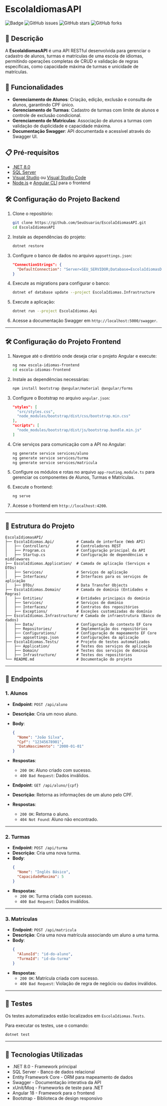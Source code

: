 # EscolaIdiomasAPI

![Badge](https://img.shields.io/badge/Status-Conclu%C3%ADdo-green)
![GitHub issues](https://img.shields.io/github/issues/SeuUsuario/EscolaIdiomasAPI)
![GitHub stars](https://img.shields.io/github/stars/SeuUsuario/EscolaIdiomasAPI)
![GitHub forks](https://img.shields.io/github/forks/SeuUsuario/EscolaIdiomasAPI)

## 📝 Descrição

A **EscolaIdiomasAPI** é uma API RESTful desenvolvida para gerenciar o cadastro de alunos, turmas e matrículas de uma escola de idiomas, permitindo operações completas de CRUD e validação de regras específicas, como capacidade máxima de turmas e unicidade de matrículas.

## 🚀 Funcionalidades

- **Gerenciamento de Alunos**: Criação, edição, exclusão e consulta de alunos, garantindo CPF único.
- **Gerenciamento de Turmas**: Cadastro de turmas com limite de alunos e controle de exclusão condicional.
- **Gerenciamento de Matrículas**: Associação de alunos a turmas com validação de duplicidade e capacidade máxima.
- **Documentação Swagger**: API documentada e acessível através do Swagger UI.

## 📋 Pré-requisitos

- [.NET 8.0](https://dotnet.microsoft.com/download/dotnet/8.0)
- [SQL Server](https://www.microsoft.com/sql-server/sql-server-downloads)
- [Visual Studio](https://visualstudio.microsoft.com/) ou [Visual Studio Code](https://code.visualstudio.com/)
- [Node.js](https://nodejs.org/) e [Angular CLI](https://angular.io/cli) para o frontend

## 🛠️ Configuração do Projeto Backend

1. Clone o repositório:

   ```bash
   git clone https://github.com/SeuUsuario/EscolaIdiomasAPI.git
   cd EscolaIdiomasAPI
   ```

2. Instale as dependências do projeto:
   ```bash
   dotnet restore
   ```

3. Configure o banco de dados no arquivo `appsettings.json`:
   ```json
   "ConnectionStrings": {
     "DefaultConnection": "Server=SEU_SERVIDOR;Database=EscolaIdiomasDB;Trusted_Connection=True;"
   }
   ```

4. Execute as migrations para configurar o banco:
   ```bash
   dotnet ef database update --project EscolaIdiomas.Infrastructure
   ```

5. Execute a aplicação:
   ```bash
   dotnet run --project EscolaIdiomas.Api
   ```

6. Acesse a documentação Swagger em `http://localhost:5000/swagger`.

---

## 🛠️ Configuração do Projeto Frontend

1. Navegue até o diretório onde deseja criar o projeto Angular e execute:
   ```bash
   ng new escola-idiomas-frontend
   cd escola-idiomas-frontend
   ```

2. Instale as dependências necessárias:
   ```bash
   npm install bootstrap @angular/material @angular/forms
   ```

3. Configure o Bootstrap no arquivo `angular.json`:
   ```json
   "styles": [
     "src/styles.css",
     "node_modules/bootstrap/dist/css/bootstrap.min.css"
   ],
   "scripts": [
     "node_modules/bootstrap/dist/js/bootstrap.bundle.min.js"
   ]
   ```

4. Crie serviços para comunicação com a API no Angular:
   ```bash
   ng generate service services/aluno
   ng generate service services/turma
   ng generate service services/matricula
   ```

5. Configure os módulos e rotas no arquivo `app-routing.module.ts` para gerenciar os componentes de Alunos, Turmas e Matrículas.

6. Execute o frontend:
   ```bash
   ng serve
   ```

7. Acesse o frontend em `http://localhost:4200`.

---

## 📂 Estrutura do Projeto

```plaintext
EscolaIdiomasAPI/
├── EscolaIdiomas.Api/          # Camada de interface (Web API)
│   ├── Controllers/            # Controladores REST
│   ├── Program.cs              # Configuração principal da API
│   ├── Startup.cs              # Configuração de dependências e middlewares
├── EscolaIdiomas.Application/  # Camada de aplicação (Serviços e DTOs)
│   ├── Services/               # Serviços de aplicação
│   ├── Interfaces/             # Interfaces para os serviços de aplicação
│   ├── DTOs/                   # Data Transfer Objects
├── EscolaIdiomas.Domain/       # Camada de domínio (Entidades e Regras)
│   ├── Entities/               # Entidades principais do domínio
│   ├── Services/               # Serviços de domínio
│   ├── Interfaces/             # Contratos dos repositórios
│   ├── Exceptions/             # Exceções customizadas do domínio
├── EscolaIdiomas.Infrastructure/ # Camada de infraestrutura (Banco de dados)
│   ├── Data/                   # Configuração do contexto EF Core
│   ├── Repositories/           # Implementação dos repositórios
│   ├── Configurations/         # Configuração de mapeamento EF Core
│   ├── appsettings.json        # Configurações da aplicação
├── EscolaIdiomas.Tests/        # Projeto de testes automatizados
│   ├── Application/            # Testes dos serviços de aplicação
│   ├── Domain/                 # Testes dos serviços de domínio
│   ├── Infrastructure/         # Testes dos repositórios
└── README.md                   # Documentação do projeto
```

---

## 🧬 Endpoints

### 1. Alunos
- **Endpoint**: `POST /api/aluno`
- **Descrição**: Cria um novo aluno.
- **Body**:
  ```json
  {
    "Nome": "João Silva",
    "Cpf": "12345678901",
    "DataNascimento": "2000-01-01"
  }
  ```
- **Respostas**:
  - `200 OK`: Aluno criado com sucesso.
  - `400 Bad Request`: Dados inválidos.

- **Endpoint**: `GET /api/aluno/{cpf}`
- **Descrição**: Retorna as informações de um aluno pelo CPF.
- **Respostas**:
  - `200 OK`: Retorna o aluno.
  - `404 Not Found`: Aluno não encontrado.

---

### 2. Turmas
- **Endpoint**: `POST /api/turma`
- **Descrição**: Cria uma nova turma.
- **Body**:
  ```json
  {
    "Nome": "Inglês Básico",
    "CapacidadeMaxima": 5
  }
  ```
- **Respostas**:
  - `200 OK`: Turma criada com sucesso.
  - `400 Bad Request`: Dados inválidos.

---

### 3. Matrículas
- **Endpoint**: `POST /api/matricula`
- **Descrição**: Cria uma nova matrícula associando um aluno a uma turma.
- **Body**:
  ```json
  {
    "AlunoId": "id-do-aluno",
    "TurmaId": "id-da-turma"
  }
  ```
- **Respostas**:
  - `200 OK`: Matrícula criada com sucesso.
  - `400 Bad Request`: Violação de regra de negócio ou dados inválidos.

---

## 🧪 Testes

Os testes automatizados estão localizados em `EscolaIdiomas.Tests`.

Para executar os testes, use o comando:

```bash
dotnet test
```

---

## 📝 Tecnologias Utilizadas

- .NET 8.0 - Framework principal
- SQL Server - Banco de dados relacional
- Entity Framework Core - ORM para mapeamento de dados
- Swagger - Documentação interativa da API
- xUnit/Moq - Frameworks de teste para .NET
- Angular 18 - Framework para o frontend
- Bootstrap - Biblioteca de design responsivo
